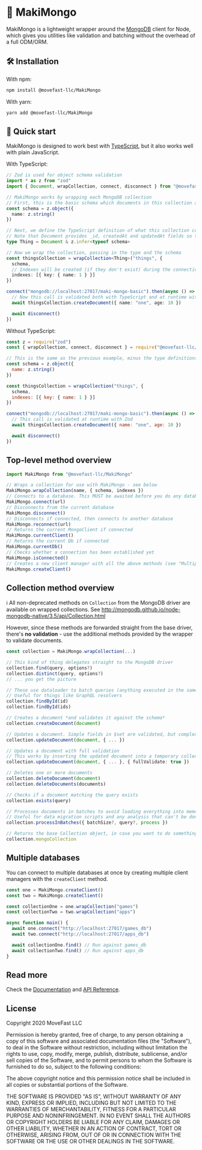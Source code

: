 # 🍣 MakiMongo

MakiMongo is a lightweight wrapper around the [MongoDB](https://www.mongodb.org/) client for Node,
which gives you utilities like validation and batching without the overhead of a full ODM/ORM.

## 🛠 Installation

With npm:

```sh
npm install @movefast-llc/MakiMongo
```

With yarn:

```sh
yarn add @movefast-llc/MakiMongo
```

## 🚀 Quick start

MakiMongo is designed to work best with [TypeScript](https://www.typescriptlang.org/), but it also
works well with plain JavaScript.

With TypeScript:

```typescript
// Zod is used for object schema validation
import * as z from "zod"
import { Document, wrapCollection, connect, disconnect } from "@movefast-llc/MakiMongo"

// MakiMongo works by wrapping each MongoDB collection
// First, this is the basic schema which documents in this collection are expected to follow
const schema = z.object({
  name: z.string()
})

// Next, we define the TypeScript definition of what this collection contains
// Note that Document provides _id, createdAt and updatedAt fields so the schema doesn't need to include these
type Thing = Document & z.infer<typeof schema>

// Now we wrap the collection, passing in the type and the schema
const thingsCollection = wrapCollection<Thing>("things", {
  schema,
  // Indexes will be created (if they don't exist) during the connection process
  indexes: [{ key: { name: 1 } }]
})

connect("mongodb://localhost:27017/maki-mongo-basic").then(async () => {
  // Now this call is validated both with TypeScript and at runtime with Zod
  await thingsCollection.createDocument({ name: "one", age: 10 })

  await disconnect()
})
```

Without TypeScript:

```js
const z = require("zod")
const { wrapCollection, connect, disconnect } = require("@movefast-llc/MakiMongo")

// This is the same as the previous example, minus the type definitions
const schema = z.object({
  name: z.string()
})

const thingsCollection = wrapCollection("things", {
  schema,
  indexes: [{ key: { name: 1 } }]
})

connect("mongodb://localhost:27017/maki-mongo-basic").then(async () => {
  // This call is validated at runtime with Zod
  await thingsCollection.createDocument({ name: "one", age: 10 })

  await disconnect()
})
```

## Top-level method overview

```typescript
import MakiMongo from "@movefast-llc/MakiMongo"

// Wraps a collection for use with MakiMongo - see below
MakiMongo.wrapCollection(name, { schema, indexes })
// Connects to a database. This MUST be awaited before you do any database operations
MakiMongo.connect(url)
// Disconnects from the current database
MakiMongo.disconnect()
// Disconnects if connected, then connects to another database
MakiMongo.reconnect(url)
// Returns the current MongoClient if connected
MakiMongo.currentClient()
// Returns the current Db if connected
MakiMongo.currentDb()
// Checks whether a connection has been established yet
MakiMongo.isConnected()
// Creates a new client manager with all the above methods (see "Multiple databases")
MakiMongo.createClient()
```

## Collection method overview

ℹ️ All non-deprecated methods on `Collection` from the MongoDB driver are available on wrapped
collections. See http://mongodb.github.io/node-mongodb-native/3.5/api/Collection.html

However, since these methods are forwarded straight from the base driver, there's **no validation** -
use the additional methods provided by the wrapper to validate documents.

```typescript
const collection = MakiMongo.wrapCollection(...)

// This kind of thing delegates straight to the MongoDB driver
collection.find(query, options?)
collection.distinct(query, options?)
// ... you get the picture

// These use dataloader to batch queries (anything executed in the same "tick")
// Useful for things like GraphQL resolvers
collection.findById(id)
collection.findById(ids)

// Creates a document *and validates it against the schema*
collection.createDocument(document)

// Updates a document. Simple fields in $set are validated, but complex updates are not
collection.updateDocument(document, { ... })

// Updates a document with full validation
// This works by inserting the updated document into a temporary collection first, so it's much slower the non-validated way
collection.updateDocument(document, { ... }, { fullValidate: true })

// Deletes one or more documents
collection.deleteDocument(document)
collection.deleteDocuments(documents)

// Checks if a document matching the query exists
collection.exists(query)

// Processes documents in batches to avoid loading everything into memory at once
// Useful for data migration scripts and any analysis that can't be done with aggregation
collection.processInBatches({ batchSize?, query?, process })

// Returns the base Collection object, in case you want to do something more low-level
collection.mongoCollection
```

## Multiple databases

You can connect to multiple databases at once by creating multiple client managers with the
`createClient` method.

```typescript
const one = MakiMongo.createClient()
const two = MakiMongo.createClient()

const collectionOne = one.wrapCollection("games")
const collectionTwo = two.wrapCollection("apps")

async function main() {
  await one.connect("http://localhost:27017/games_db")
  await two.connect("http://localhost:27017/apps_db")

  await collectionOne.find() // Run against games_db
  await collectionTwo.find() // Run against apps_db
}
```

## Read more

Check the [Documentation](https://movefast-llc.github.io/maki-mongo) and
[API Reference](https://movefast-llc.github.io/maki-mongo/#/api).

## License

Copyright 2020 MoveFast LLC

Permission is hereby granted, free of charge, to any person obtaining a copy of this software and associated documentation files (the "Software"), to deal in the Software without restriction, including without limitation the rights to use, copy, modify, merge, publish, distribute, sublicense, and/or sell copies of the Software, and to permit persons to whom the Software is furnished to do so, subject to the following conditions:

The above copyright notice and this permission notice shall be included in all copies or substantial portions of the Software.

THE SOFTWARE IS PROVIDED "AS IS", WITHOUT WARRANTY OF ANY KIND, EXPRESS OR IMPLIED, INCLUDING BUT NOT LIMITED TO THE WARRANTIES OF MERCHANTABILITY, FITNESS FOR A PARTICULAR PURPOSE AND NONINFRINGEMENT. IN NO EVENT SHALL THE AUTHORS OR COPYRIGHT HOLDERS BE LIABLE FOR ANY CLAIM, DAMAGES OR OTHER LIABILITY, WHETHER IN AN ACTION OF CONTRACT, TORT OR OTHERWISE, ARISING FROM, OUT OF OR IN CONNECTION WITH THE SOFTWARE OR THE USE OR OTHER DEALINGS IN THE SOFTWARE.
